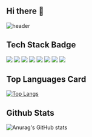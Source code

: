 ## Hi there 👋

![header](https://capsule-render.vercel.app/api?type=Venom&height=300&text=penguin2ip👀)


## Tech Stack Badge
<img src="https://img.shields.io/badge/java-007396?style=for-the-badge&logo=java&logoColor=white"> 
<img src="https://img.shields.io/badge/spring-6DB33F?style=flat-square&logo=spring&logoColor=white"/>
<img src="https://img.shields.io/badge/springboot-6DB33F?style=flat-square&logo=springboot&logoColor=white"/>
<img src="https://img.shields.io/badge/oracle-F80000?style=for-the-badge&logo=oracle&logoColor=white"> 
<img src="https://img.shields.io/badge/postgres-%23316192.svg?style=for-the-badge&logo=postgresql&logoColor=white"/>
<img src="https://img.shields.io/badge/javascript-F7DF1E?style=flat-square&logo=javascript&logoColor=white"/>
<img src="https://img.shields.io/badge/css3-1572B6?style=flat-square&logo=css3&logoColor=white"/>
<img src="https://img.shields.io/badge/github-181717?style=flat-square&logo=github&logoColor=white"/>

## Top Languages Card
[![Top Langs](https://github-readme-stats.vercel.app/api/top-langs/?username=kmjkmj20055)](https://github.com/anuraghazra/github-readme-stats)

## Github Stats
![Anurag's GitHub stats](https://github-readme-stats.vercel.app/api?username=kmjkmj20055&show_icons=true&theme=transparent)




<!--
**kmjkmj20055/kmjkmj20055** is a ✨ _special_ ✨ repository because its `README.md` (this file) appears on your GitHub profile.

Here are some ideas to get you started:

- 🔭 I’m currently working on ...
- 🌱 I’m currently learning ...
- 👯 I’m looking to collaborate on ...
- 🤔 I’m looking for help with ...
- 💬 Ask me about ...
- 📫 How to reach me: ...
- 😄 Pronouns: ...
- ⚡ Fun fact: ...
-->
